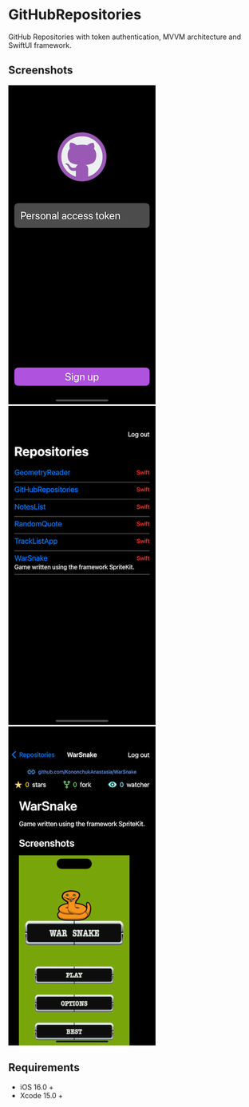 # GitHubRepositories

GitHub Repositories with token authentication, MVVM architecture and SwiftUI framework.

## Screenshots
![](./demo-1.png) ![](./demo-2.png) ![](./demo-3.png)

## Requirements
- iOS 16.0 +
- Xcode 15.0 +
